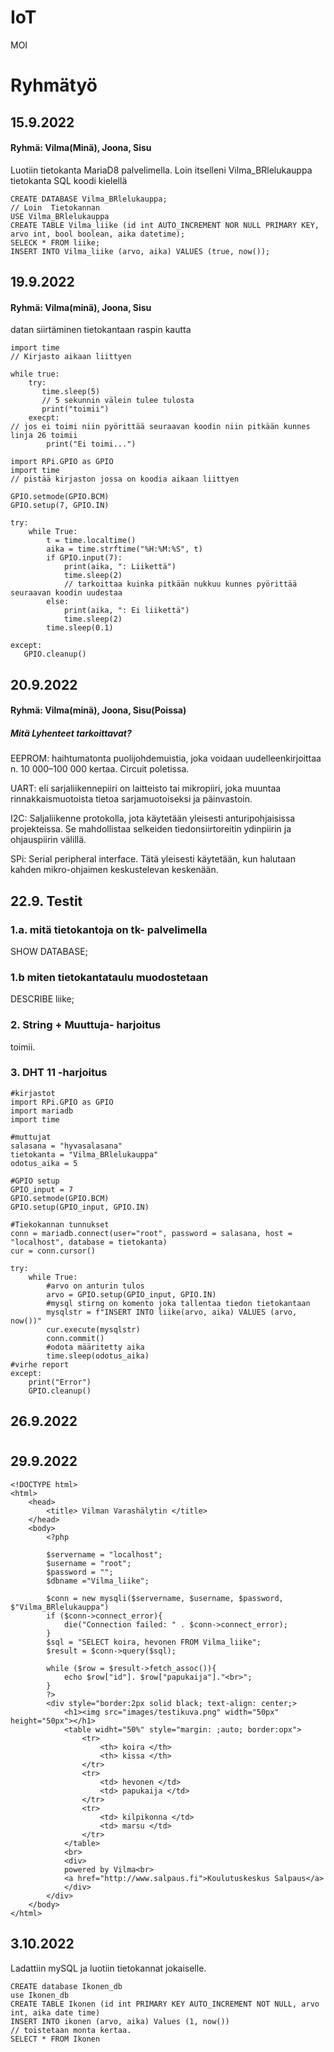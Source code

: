 # IoT
MOI
# Ryhmätyö
## 15.9.2022
#### Ryhmä: Vilma(Minä), Joona, Sisu

Luotiin tietokanta MariaD8 palvelimella. Loin itselleni Vilma_BRlelukauppa tietokanta SQL koodi kielellä

```
CREATE DATABASE Vilma_BRlelukauppa;
// Loin  Tietokannan
USE Vilma_BRlelukauppa
CREATE TABLE Vilma_liike (id int AUTO_INCREMENT NOR NULL PRIMARY KEY, arvo int, bool boolean, aika datetime);
SELECK * FROM liike;
INSERT INTO Vilma_liike (arvo, aika) VALUES (true, now());
```

## 19.9.2022
#### Ryhmä: Vilma(minä), Joona, Sisu

datan siirtäminen tietokantaan raspin kautta

```
import time
// Kirjasto aikaan liittyen

while true:
    try:
       time.sleep(5)
       // 5 sekunnin välein tulee tulosta
       print("toimii")
    execpt:
// jos ei toimi niin pyörittää seuraavan koodin niin pitkään kunnes linja 26 toimii
        print("Ei toimi...")
```

```
import RPi.GPIO as GPIO
import time
// pistää kirjaston jossa on koodia aikaan liittyen

GPIO.setmode(GPIO.BCM)
GPIO.setup(7, GPIO.IN)

try:
    while True:
        t = time.localtime()
        aika = time.strftime("%H:%M:%S", t)
        if GPIO.input(7):
            print(aika, ": Liikettä")
            time.sleep(2)
            // tarkoittaa kuinka pitkään nukkuu kunnes pyörittää seuraavan koodin uudestaa
        else:
            print(aika, ": Ei liikettä")
            time.sleep(2)
        time.sleep(0.1)
        
except:
   GPIO.cleanup()
```

## 20.9.2022
#### Ryhmä: Vilma(minä), Joona, Sisu(Poissa)

##### Mitä Lyhenteet tarkoittavat?

EEPROM: haihtumatonta puolijohdemuistia, joka voidaan uudelleenkirjoittaa n. 10 000–100 000 kertaa. Circuit poletissa.

UART: eli sarjaliikennepiiri on laitteisto tai mikropiiri, joka muuntaa rinnakkaismuotoista tietoa sarjamuotoiseksi ja päinvastoin.

I2C: Saljaliikenne protokolla, jota käytetään yleisesti anturipohjaisissa projekteissa. Se mahdollistaa selkeiden tiedonsiirtoreitin ydinpiirin ja ohjauspiirin välillä.

SPi: Serial peripheral interface. Tätä yleisesti käytetään, kun halutaan kahden mikro-ohjaimen keskustelevan keskenään.


## 22.9. Testit
### 1.a. mitä tietokantoja on tk- palvelimella
SHOW DATABASE;

### 1.b miten tietokantataulu muodostetaan
DESCRIBE liike;

### 2. String + Muuttuja- harjoitus
toimii.

### 3. DHT 11 -harjoitus
```
#kirjastot
import RPi.GPIO as GPIO
import mariadb
import time

#muttujat
salasana = "hyvasalasana"
tietokanta = "Vilma_BRlelukauppa"
odotus_aika = 5

#GPIO setup
GPIO_input = 7
GPIO.setmode(GPIO.BCM)
GPIO.setup(GPIO_input, GPIO.IN)

#Tiekokannan tunnukset
conn = mariadb.connect(user="root", password = salasana, host = "localhost", database = tietokanta)
cur = conn.cursor()

try:
    while True:
        #arvo on anturin tulos 
        arvo = GPIO.setup(GPIO_input, GPIO.IN)
        #mysql stirng on komento joka tallentaa tiedon tietokantaan
        mysqlstr = f"INSERT INTO liike(arvo, aika) VALUES (arvo, now())"
        cur.execute(mysqlstr)
        conn.commit()
        #odota määritetty aika
        time.sleep(odotus_aika)
#virhe report
except:
    print("Error")
    GPIO.cleanup()
```

## 26.9.2022
#
## 29.9.2022

```
<!DOCTYPE html>
<html>
    <head>
        <title> Vilman Varashälytin </title>
    </head>
    <body>
        <?php

        $servername = "localhost";
        $username = "root";
        $password = "";
        $dbname ="Vilma_liike";

        $conn = new mysqli($servername, $username, $password, $"Vilma_BRlelukauppa")
        if ($conn->connect_error){
            die("Connection failed: " . $conn->connect_error);
        }
        $sql = "SELECT koira, hevonen FROM Vilma_liike";
        $result = $conn->query($sql);

        while ($row = $result->fetch_assoc()){
            echo $row["id"]. $row["papukaija"]."<br>";
        }
        ?>
        <div style="border:2px solid black; text-align: center;>
            <h1><img src="images/testikuva.png" width="50px" height="50px"></h1>
            <table widht="50%" style="margin: ;auto; border:opx">
                <tr>
                    <th> koira </th>
                    <th> kissa </th>
                </tr>
                <tr>
                    <td> hevonen </td>
                    <td> papukaija </td>
                </tr>
                <tr>
                    <td> kilpikonna </td>
                    <td> marsu </td>
                </tr>
            </table>
            <br>
            <div>
            powered by Vilma<br>
            <a href="http://www.salpaus.fi">Koulutuskeskus Salpaus</a>
            </div>
        </div>
    </body>
</html>
```

## 3.10.2022
Ladattiin mySQL ja luotiin tietokannat jokaiselle.
```
CREATE database Ikonen_db
use Ikonen_db
CREATE TABLE Ikonen (id int PRIMARY KEY AUTO_INCREMENT NOT NULL, arvo int, aika date time)
INSERT INTO ikonen (arvo, aika) Values (1, now())
// toistetaan monta kertaa.
SELECT * FROM Ikonen

```
